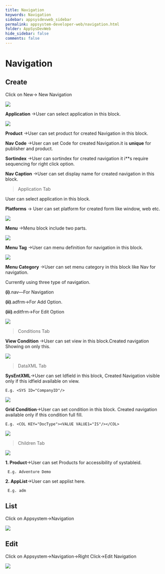 ```yaml
---
title: Navigation
keywords: Navigation
sidebar: appsysdevweb_sidebar
permalink: appsystem-developer-web/navigation.html
folder: AppSysDevWeb
hide_sidebar: false
comments: false
---
```


# Navigation

## Create

Click on New-> New Navigation

![](/images/navigationweb.png)

**Application** ->User can select application in this block.

![](/images/navigationAppweb.png)

**Product** ->User can set product for created Navigation in this block.

**Nav Code** ->User can set Code for created Navigation.it is **unique** for publisher and product.

**Sortindex** ->User can sortindex for created navigation it i**s require sequencing for right click option.

**Nav Caption** ->User can set display name for created navigation in this block.

>Application Tab

User can select application in this block.

**Platforms** -> User can set platform for created form like window, web etc.

![](/images/navigationAppplatformweb.png)

**Menu** ->Menu block include two parts.

![](/images/navigationAppmenuweb.png)

**Menu Tag** ->User can menu definition for navigation in this block.

![](/images/menutag.jpg)

**Menu Category** ->User can set menu category in this block like
Nav for navigation.

Currently using three type of navigation.

**(i)**.nav—For Navigation

**(ii)**.adfrm->For Add Option.

**(iii)**.editfrm->For Edit Option  

![](/images/menucategory.jpg)

> Conditions Tab


**View Condition** ->User can set view in this block.Created navigation Showing on only this.

![](/images/conditionstabweb.png)

>DataXML Tab  

**SysEntXML**->User can set Idfield in this block, Created Navigation visible only if this idfield available on view.

    E.g. <SYS ID="CompanyID"/>
	
![](/images/dataxmltabweb.png)	

**Grid Condition**->User can set condition in this block. Created navigation available only if this condition full fill.

    E.g. <COL KEY="DocType"><VALUE VALUE1="IS"/></COL>
	
![](/images/dataxmltabgridweb.png)	

>Children Tab

![](/images/navigationchildrentabweb.png)

**1. Product**->User can set Products for accessibility of systableid.

     E.g. Adventure Demo

**2. AppList**->User can set applist here.

     E.g. adm

##  List

Click on Appsystem->Navigation

![](/images/navigationlistweb.png)

## Edit

Click on Appsystem->Navigation->Right Click->Edit Navigation

![](/images/editnavigationweb.png)
